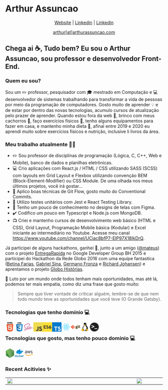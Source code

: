 # Arthur Assuncao

<p align="center">
  <a alt="Website" href="https://arthurassuncao.com/">Website</a> |
  <a alt="Linkedin" href="https://www.linkedin.com/in/arthurassuncao">Linkedin</a> |
  <a alt="Repositórios" href="https://github.com/ArthurAssuncao?tab=repositories">Linkedin</a>
</p>
<p align="center">
  <a alt="Endereço eletrônico" href="arthur[at]arthurassuncao.com">arthur[at]arthurassuncao.com</a>
</p>

## Chega ai :coffee:, Tudo bem? Eu sou o Arthur Assuncao, sou professor e desenvolvedor Front-End.

### Quem eu sou?

Sou um :pencil2: professor, pesquisador com :mortar_board: mestrado em Computação e :computer: desenvolvedor de sistemas trabalhando para transformar a vida de pessoas por meio da programação de computadores.
Gosto muito de aprender :bulb: e de estar por dentro das novas tecnologias, acumulo cursos de atualização pelo prazer de aprender. Quando estou fora da web :mobile_phone_off:, brinco com meus cachorros :dog:, faço exercícios físicos :muscle:, tenho alguns equipamentos para fazer em casa, e mantenho minha dieta :green_apple:, afinal entre 2019 e 2020 eu aprendi muito sobre exercícios físicos e nutrição, inclusive li livros da área.

### Meu trabalho atualmente :office_worker:

- :pencil2: Sou professor de disciplinas de programação (Lógica, C, C++, Web e Mobile), banco de dados e planilhas eletrônicas.
- :computer: Crio aplicações com React.js / HTML / CSS utilizando SASS (SCSS) com layouts em Grid Layout e Flexbox utilizando convenção BEM (Block-Element-Modifier) ou CSS Module. De uma olhada nos meus últimos projetos, você irá gostar...
- :wrench: Aplico boas técnicas de Git Flow, gosto muito do Conventional Commits.
- :hammer: Utilizo testes unitários com Jest e React Testing Library.
- :iphone: Tenho um pouco de conhecimento no designs de telas com Figma.
- :heavy_check_mark: Codifico um pouco em Typescript e Node.js com MongoDB.
- :tv: Criei e mantenho cursos de desenvolvimento web básico (HTML e CSS), Grid Layout, Programação Mobile básica (Kodular) e Excel iniciante ao intermediário no Youtube. Acesse meu canal https://www.youtube.com/channel/UCiac8bfP7-EIP97X18IkDrQ.

Já participei de alguns hackathons, ganhei :1st_place_medal:, junto a um amigo ([@mateus](https://github.com/mateus)) com o projeto [EntregaRapida](https://github.com/ArthurAssuncao/EntregaRapida) no Google Developer Group BH 2015 e participei do Hackathon da Rede Globo 2016 com uma equipe fantastíca ([Betina Farias](https://github.com/betinafarias), [Gabriel Sina](https://github.com/gabrielsina), [Germano Fronza](https://github.com/gfronza) e [Richard Johansen](https://github.com/ridjohansen)) e aprentamos o projeto [Globo Histórias](https://github.com/ArthurAssuncao/globo-historias).

:rocket: Luto por um mundo onde todos tenham mais oportunidades, mas até lá, podemos ter mais empatia, como diz uma frase que gosto muito:

> Sempre que tiver vontade de criticar alguém, lembre-se de que nem todo mundo teve as oportunidades que você teve (O Grande Gatsby).

### Tecnologias que tenho domínio :computer:

<img align="left" alt="HTML 5" width="30px" src="https://raw.githubusercontent.com/github/explore/80688e429a7d4ef2fca1e82350fe8e3517d3494d/topics/html/html.png" />
<img align="left" alt="CSS 3" width="30px" src="https://raw.githubusercontent.com/github/explore/80688e429a7d4ef2fca1e82350fe8e3517d3494d/topics/css/css.png" />
<img align="left" alt="SASS" width="30px" src="https://raw.githubusercontent.com/github/explore/80688e429a7d4ef2fca1e82350fe8e3517d3494d/topics/sass/sass.png" />
<img align="left" alt="JavaScript" width="30px" src="https://raw.githubusercontent.com/github/explore/80688e429a7d4ef2fca1e82350fe8e3517d3494d/topics/javascript/javascript.png" />
<img align="left" alt="ES6" width="30px" src="https://raw.githubusercontent.com/github/explore/80688e429a7d4ef2fca1e82350fe8e3517d3494d/topics/es6/es6.png" />
<img align="left" alt="Typescript" width="30px" src="https://raw.githubusercontent.com/github/explore/80688e429a7d4ef2fca1e82350fe8e3517d3494d/topics/typescript/typescript.png" />
<img align="left" alt="ReactJS" width="30px" src="https://raw.githubusercontent.com/github/explore/80688e429a7d4ef2fca1e82350fe8e3517d3494d/topics/react/react.png" />
<img align="left" alt="Git" width="30px" src="https://raw.githubusercontent.com/github/explore/80688e429a7d4ef2fca1e82350fe8e3517d3494d/topics/git/git.png" />
<img align="left" alt="Linux" width="30px" src="https://raw.githubusercontent.com/github/explore/80688e429a7d4ef2fca1e82350fe8e3517d3494d/topics/linux/linux.png" />
<img align="left" alt="Terminal" width="30px" src="https://raw.githubusercontent.com/github/explore/d92924b1d925bb134e308bd29c9de6c302ed3beb/topics/terminal/terminal.png" />

<br />

### Tecnologias que gosto, mas tenho pouco domínio :computer:

<img align="left" alt="NodeJS" width="30px" src="https://raw.githubusercontent.com/github/explore/80688e429a7d4ef2fca1e82350fe8e3517d3494d/topics/nodejs/nodejs.png" />
<img align="left" alt="Docker" width="30px" src="https://raw.githubusercontent.com/github/explore/80688e429a7d4ef2fca1e82350fe8e3517d3494d/topics/docker/docker.png" />
<img align="left" alt="AWS" width="30px" src="https://raw.githubusercontent.com/github/explore/fbceb94436312b6dacde68d122a5b9c7d11f9524/topics/aws/aws.png" />


<br />
<br />


### Recent Acitivies :sparkles:

<center>
<table>
  <tr>
      <td><img width="400px" align="left" src="https://github-readme-stats.vercel.app/api/top-langs/?username=arthurassuncao&hide=html&layout=compact&title_color=8A47F5&text_color=ffffff&icon_color=8A47F5&bg_color=000000" /></td>
      <td><img width="440px" align="left" src="https://github-readme-stats.vercel.app/api?username=arthurassuncao&title_color=8A47F5&text_color=ffffff&icon_color=8A47F5&bg_color=000000&show_icons=true" /></td>
  </tr>  
</table>
</center>

